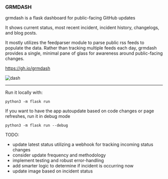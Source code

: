 ### GRMDASH

grmdash is a flask dashboard for public-facing GitHub updates 

It shows current status, most recent incident, incident history, changelogs, and blog posts. 

It mostly utilizes the feedparser module to parse public rss feeds to populate the data. Rather than tracking multiple feeds each day, grmdash provides a single, minimal pane of glass for awareness around public-facing changes. 

https://gh.io/grmdash

![dash](https://github.com/user-attachments/assets/cccdfc07-0089-421f-84af-e452d4b89de9)

---

Run it locally with: 

`python3 -m flask run` 

If you want to have the app autoupdate based on code changes or page refreshes, run it in debug mode

`python3 -m flask run --debug` 

TODO: 
- update latest status utilizing a webhook for tracking incoming status changes
- consider update frequency and methodology 
- implement testing and robust error-handling
- add smarter logic to determine if incident is occurring now
- update image based on incident status

